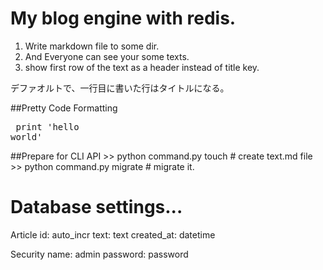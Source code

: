 # My blog engine with redis.


1. Write markdown file to some dir.
2. And Everyone can see your some texts.
3. show first row of the text as a header instead of title key.




デファオルトで、一行目に書いた行はタイトルになる。

##Pretty Code Formatting
	<pre class='prettyprint'>
	print 'hello world'
	</pre>
##Prepare for CLI API
	>> python command.py touch # create text.md file
	>> python command.py migrate # migrate it.

# Database settings...

Article
	id: auto_incr
	text: text
	created_at: datetime

	
Security
	name: admin
	password: password





